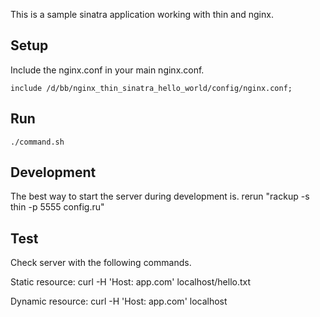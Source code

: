 This is a sample sinatra application working
with thin and nginx.

## Setup

Include the nginx.conf in your main nginx.conf.

    include /d/bb/nginx_thin_sinatra_hello_world/config/nginx.conf;


## Run
    ./command.sh

## Development
The best way to start the server during development is.
    rerun "rackup -s thin -p 5555 config.ru"

## Test

Check server with the following commands.

Static resource:
    curl -H 'Host: app.com' localhost/hello.txt

Dynamic resource:
    curl -H 'Host: app.com' localhost
